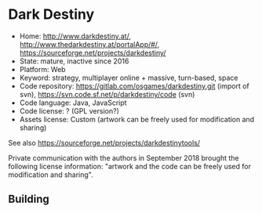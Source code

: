 # Dark Destiny

- Home: http://www.darkdestiny.at/, http://www.thedarkdestiny.at/portalApp/#/, https://sourceforge.net/projects/darkdestiny/
- State: mature, inactive since 2016
- Platform: Web
- Keyword: strategy, multiplayer online + massive, turn-based, space
- Code repository: https://gitlab.com/osgames/darkdestiny.git (import of svn), https://svn.code.sf.net/p/darkdestiny/code (svn)
- Code language: Java, JavaScript
- Code license: ? (GPL version?)
- Assets license: Custom (artwork can be freely used for modification and sharing)

See also https://sourceforge.net/projects/darkdestinytools/

Private communication with the authors in September 2018 brought the following license information: "artwork and the code can be freely used for modification and sharing".

## Building

